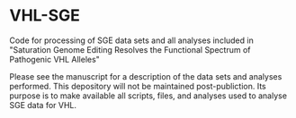 # VHL-SGE
Code for processing of SGE data sets and all analyses included in "Saturation Genome Editing Resolves the Functional Spectrum of Pathogenic VHL Alleles"

Please see the manuscript for a description of the data sets and analyses performed. This depository will not be maintained post-publiction. Its purpose is to make available all scripts, files, and analyses used to analyse SGE data for VHL.

